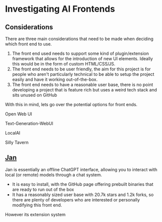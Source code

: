 # Investigating AI Frontends

## Considerations
There are three main considerations that need to be made when deciding which front end to use.
1. The front end used needs to support some kind of plugin/extension framework that allows for the introduction of new UI elements. Ideally this would be in the form of custom HTML/CSS/JS. 
2. The front end needs to be user friendly, the aim for this project is for people who aren't particularly technical to be able to setup the project easily and have it working out-of-the-box. 
3. The front end needs to have a reasonable user base, there is no point developing a project that is feature rich but uses a weird tech stack and sits unused on GitHub

With this in mind, lets go over the potential options for front ends.



Open Web UI

Text-Generation-WebUI

LocalAI

Silly Tavern

## [Jan](https://github.com/janhq/jan)
Jan is essentially an offline ChatGPT interface, allowing you to interact with local (or remote) models through a chat system.
- It is easy to install, with the GitHub page offering prebuilt binaries that are ready to run out of the box
- It has a reasonably sized user base with 20.7k stars and 1.2k forks, so there are plenty of developers who are interested or personally modifying this front end. 

However its extension system 